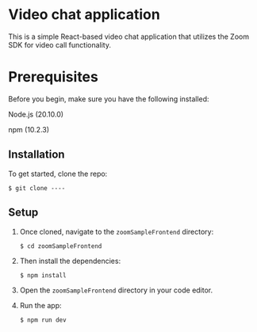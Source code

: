 # Video chat application

This is a simple React-based video chat application that utilizes the Zoom SDK for video call functionality.

# Prerequisites

Before you begin, make sure you have the following installed:

Node.js (20.10.0)

npm (10.2.3)

## Installation

To get started, clone the repo:

`$ git clone ----`

## Setup

1. Once cloned, navigate to the `zoomSampleFrontend` directory:

   `$ cd zoomSampleFrontend`

1. Then install the dependencies:

   `$ npm install`

1. Open the `zoomSampleFrontend` directory in your code editor.

1. Run the app:

   `$ npm run dev`
